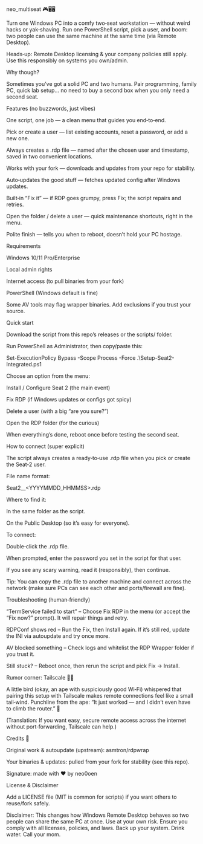 neo_multiseat 🎮🖥️🖥️

Turn one Windows PC into a comfy two‑seat workstation — without weird hacks or yak‑shaving.
Run one PowerShell script, pick a user, and boom: two people can use the same machine at the same time (via Remote Desktop).

Heads‑up: Remote Desktop licensing & your company policies still apply. Use this responsibly on systems you own/admin.

Why though?

Sometimes you’ve got a solid PC and two humans. Pair programming, family PC, quick lab setup… no need to buy a second box when you only need a second seat.

Features (no buzzwords, just vibes)

One script, one job — a clean menu that guides you end‑to‑end.

Pick or create a user — list existing accounts, reset a password, or add a new one.

Always creates a .rdp file — named after the chosen user and timestamp, saved in two convenient locations.

Works with your fork — downloads and updates from your repo for stability.

Auto‑updates the good stuff — fetches updated config after Windows updates.

Built‑in “Fix it” — if RDP goes grumpy, press Fix; the script repairs and retries.

Open the folder / delete a user — quick maintenance shortcuts, right in the menu.

Polite finish — tells you when to reboot, doesn’t hold your PC hostage.

Requirements

Windows 10/11 Pro/Enterprise

Local admin rights

Internet access (to pull binaries from your fork)

PowerShell (Windows default is fine)

Some AV tools may flag wrapper binaries. Add exclusions if you trust your source.

Quick start

Download the script from this repo’s releases or the scripts/ folder.

Run PowerShell as Administrator, then copy/paste this:

Set-ExecutionPolicy Bypass -Scope Process -Force
.\Setup-Seat2-Integrated.ps1


Choose an option from the menu:

Install / Configure Seat 2 (the main event)

Fix RDP (if Windows updates or configs got spicy)

Delete a user (with a big “are you sure?”)

Open the RDP folder (for the curious)

When everything’s done, reboot once before testing the second seat.

How to connect (super explicit)

The script always creates a ready‑to‑use .rdp file when you pick or create the Seat‑2 user.

File name format:

Seat2_<username>_<YYYYMMDD_HHMMSS>.rdp


Where to find it:

In the same folder as the script.

On the Public Desktop (so it’s easy for everyone).

To connect:

Double‑click the .rdp file.

When prompted, enter the password you set in the script for that user.

If you see any scary warning, read it (responsibly), then continue.

Tip: You can copy the .rdp file to another machine and connect across the network (make sure PCs can see each other and ports/firewall are fine).

Troubleshooting (human‑friendly)

“TermService failed to start” – Choose Fix RDP in the menu (or accept the “Fix now?” prompt). It will repair things and retry.

RDPConf shows red – Run the Fix, then Install again. If it’s still red, update the INI via autoupdate and try once more.

AV blocked something – Check logs and whitelist the RDP Wrapper folder if you trust it.

Still stuck? – Reboot once, then rerun the script and pick Fix → Install.

Rumor corner: Tailscale 🐒💨

A little bird (okay, an ape with suspiciously good Wi‑Fi) whispered that pairing this setup with Tailscale
 makes remote connections feel like a small tail‑wind. Punchline from the ape: “It just worked — and I didn’t even have to climb the router.” 🍌

(Translation: If you want easy, secure remote access across the internet without port‑forwarding, Tailscale can help.)

Credits 🙌

Original work & autoupdate (upstream): asmtron/rdpwrap

Your binaries & updates: pulled from your fork for stability (see this repo).

Signature: made with ❤️ by neo0oen

License & Disclaimer

Add a LICENSE file (MIT is common for scripts) if you want others to reuse/fork safely.

Disclaimer: This changes how Windows Remote Desktop behaves so two people can share the same PC at once. Use at your own risk. Ensure you comply with all licenses, policies, and laws. Back up your system. Drink water. Call your mom.

